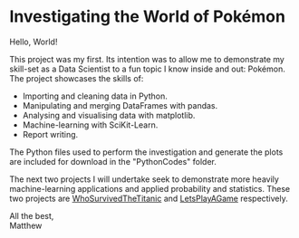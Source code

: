 # Investigating the World of Pokémon    

Hello, World!

This project was my first. Its intention was to allow me to demonstrate my skill-set as a Data Scientist to a fun topic I know inside and out: Pokémon. The project showcases the skills of:    
    
*  Importing and cleaning data in Python.
*  Manipulating and merging DataFrames with pandas.
*  Analysing and visualising data with matplotlib.
*  Machine-learning with SciKit-Learn.    
*  Report writing.    

The Python files used to perform the investigation and generate the plots are included for download in the "PythonCodes" folder.    

The next two projects I will undertake seek to demonstrate more heavily machine-learning applications and applied probability and statistics. These two projects are [WhoSurvivedTheTitanic](https://github.com/MatthewWilliamNoble/CodingPortfolio/tree/master/WhoSurvivedTheTitanic) and [LetsPlayAGame](https://github.com/MatthewWilliamNoble/CodingPortfolio/tree/master/LetsPlayAGame) respectively.

All the best,     
Matthew
